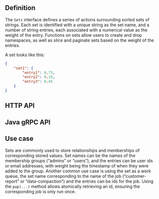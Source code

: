 ## Definition

The `Sets` interface defines a series of actions surrounding sorted sets of strings. Each set is identified with a unique string as the set name, and a number of string entries, each associated with a numerical value as the weight of the entry. Functions on sets allow users to create and drop namespaces, as well as slice and paginate sets based on the weight of the entries.

A set looks like this:
```json
{
	"set1": {
		"entry1": 0.73,
		"entry2": 0.16,
		"entry3": 0.45
	}
}
```

## HTTP API

## Java gRPC API

## Use case

Sets are commonly used to store relationships and memberships of corresponding stored values. Set names can be the names of the membership groups (“admins” or “users”), and the entries can be user ids or email addresses, with weight being the timestamp of when they were added to the group. Another common use case is using the set as a work queue, the set name corresponding to the name of the job (“customer-report” or “data-compaction”) and the entries can be ids for the job. Using the `pop(...)` method allows atomically retrieving an id, ensuring the corresponding job is only run once.
